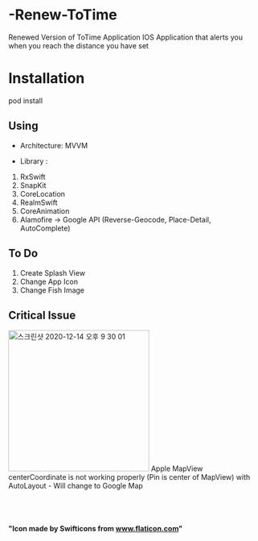 # -Renew-ToTime
Renewed Version of ToTime Application
IOS Application that alerts you when you reach the distance you have set

# Installation
pod install

## Using
- Architecture: MVVM

- Library : 
1. RxSwift
2. SnapKit
3. CoreLocation
4. RealmSwift
5. CoreAnimation
6. Alamofire -> Google API (Reverse-Geocode, Place-Detail, AutoComplete)

## To Do
1. Create Splash View
2. Change App Icon
3. Change Fish Image

## Critical Issue
<img width="280" alt="스크린샷 2020-12-14 오후 9 30 01" src="https://user-images.githubusercontent.com/27776755/102081595-d6177000-3e53-11eb-9cbe-c6bf0d406897.png">
Apple MapView centerCoordinate is not working properly (Pin is center of MapView) with AutoLayout
- Will change to Google Map

<br></br>
#### "Icon made by Swifticons from www.flaticon.com"
